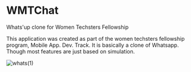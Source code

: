# WMTChat
Whats'up clone for Women Techsters Fellowship

This application was created as part of the women techsters fellowship program, Mobile App. Dev. Track. It is basically a clone of Whatsapp. Though most features are just based on simulation.

![whats(1)](https://user-images.githubusercontent.com/24944117/203157617-4fe2f9d7-021c-4087-b80b-431c45a47b01.jpg)
